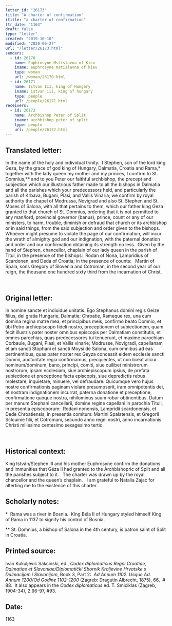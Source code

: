 ```yaml
---
letter_id: "26173"
title: "A charter of confirmation"
ititle: "a charter of confirmation"
ltr_date: "1163"
draft: false
type: "letter"
created: "2019-10-10"
modified: "2020-06-27"
url: "/letter/26173.html"
senders:
  - id: 26170
    name: Euphrosyne Mstislavna of Kiev 
    iname: euphrosyne mstislavna of kiev 
    type: woman
    url: /woman/26170.html
  - id: 26171
    name: Istvan III, king of Hungary
    iname: istvan iii, king of hungary
    type: people
    url: /people/26171.html
receivers:
  - id: 26172
    name: Archbishop Peter of Split
    iname: archbishop peter of split
    type: people
    url: /people/26172.html
---
```

<h2> Translated letter:</h2><p>In the name of the holy and individual trinity.&nbsp; I Stephen, son of the lord king Geza, by the grace of god king of Hungary, Dalmatia, Croatia and Rama,* together with the lady queen my mother and my princes, I confirm to St. Domnius,** and to you Peter our faithful archbishop, the precept and subjection which our illustrious father made to all the bishops in Dalmatia and all the parishes which your predecessors held, and particularly the parish of Krbava, Bugani, Plasi, and Vallis Vinaria; we confirm by royal authority the chapel of Modrussa, Novigrad and also St. Stephen and St. Moses of Salona, with all that pertains to them, which our father king Geza granted to that church of St. Domnius, ordering that it is not permitted to any man/lord, provincial governor (banus), prince, count or any of our ministers, to harm, trouble, diminish or defraud that church or its archbishop or in said things, from the said subjection and order given to the bishops.&nbsp; Whoever might presume to violate the page of our confirmation, will incur the wrath of almighty god and our indignation, with the paternal donation and order and our confirmation obtaining its strength no less.&nbsp; Given by the hand of Stephen, chancellor, chaplain of our lady queen in the parish of Titul, in the presence of the bishops:&nbsp; Rodan of Nona, Lampridius of Scardonen, and Deda of Croatia; in the presence of counts:&nbsp; &nbsp;Martin of Spala, sons Gregory of Slovenia and Cotroman, in the second year of our reign, the thousand one hundred sixty third from the incarnation of Christ.</p><p>&nbsp;</p><h2 class="mt-4"> Original letter:</h2><div><p>In nomine sancte et indiuidue unitatis. Ego Stephanus domini regis Geize filius, dei gratia Hungarie, Dalmatie; Chroatie, Rameque rex, una cum domina regina matre mea, et principibus meis, confirmo beato Domnio, et tibi Petro archiepiscopo fideli nostro, preceptionem et subiectionem, quam fecit illustris pater noster omnibus episcopis per Dalmatiam constitutis, et omnes parochias, quas predecessores tui tenuerunt, et maxime parochiam Corbauie, Bugani, Plasi, et Vallis vinarie; Modrusse, Novigradi, capellanam etiam sancti Stophani et sancti Moysi de Salona, cum omnibus ad eas pertinentibus, quas pater noster rex Geyza concessit eidem ecclesie sancti Domnii, auctoritate regia confirmamus, precipientes, ut non liceat alicui hominum/dominum, bano, principi, comiti, siue cuilibet ministrorum nostrorum, ipsam ecclesiam, siue archiepiscopum ipsius, de prefata subiectione et preceptione facta episcopis, siue depredictis rebus molestare, inquietare, minuere, vel defraudare. Quicumque vero hujus nostre confirmationis paginam violare presumpserit, iram omnipotentis dei, et nostram indignationem incurrat, paterna donatione et preceptione, confirmatione quoque nostra, nihilominus suum robur obtinentibus. Datum per manum Stephani cancellarii, domine regine capellani in parochia Tituli, in presentia episcoporum:&nbsp;&nbsp;Rodani nonensis, Lampridii scardonensis, et Dede Chroatiensis, in presentia comitum: Martini Spalatensis, et Gregorii Sclouinie filii, et Cotromani, secundo anno regni nostri, anno incarnationis Christi millesimo centesimo sexagesimo tertio.</p><p>&nbsp;</p></div><h2 class="mt-4"> Historical context:</h2><p><span>King István/Stephen III and his mother Euphrosyne confirm the donations and immunities that Géza II had granted to the Archbishopric of Split and all the parishes subject to it.&nbsp; &nbsp;The charter was drawn up by the royal chancellor and the queen’s chaplain.&nbsp; &nbsp;I am grateful to Natalia Zajac for alterting me to the existence of this charter.</span></p><h2 class="mt-4"> Scholarly notes:</h2><p>*&nbsp; Rama was a river in Bosnia.&nbsp;&nbsp;King Béla II of&nbsp;Hungary styled himself King of&nbsp;Rama in 1137 to signify his control of Bosnia.</p><p>** St. Domnius, a bishop of Salona in the 4th century, is patron saint of Split in Croatia.</p><h2 class="mt-4"> Printed source:</h2><div><p>Ivan Kukuljević Sakcinski, ed., <i>Codex diplomaticus Regni Croatiae, Dalmatiae et Slavoniae/Diplomatički Sbornik Kraljevine Hrvatske s Dalmacijom i Slavonijom</i>, Book 3, Part 2: &nbsp;<i>Ad Annum 1102. Usque Ad. Annum 1200/Od Godine 1102-1200</i> (Zagreb: Dragutin Albrecht, 1875), 66,&nbsp; # 88.&nbsp; It also appears in the <em>Codex diplomaticus</em> ed. T. Smiciklas (Zagreb, 1904-34), 2.96-97, #93.</p></div><h2 class="mt-4"> Date:</h2>1163